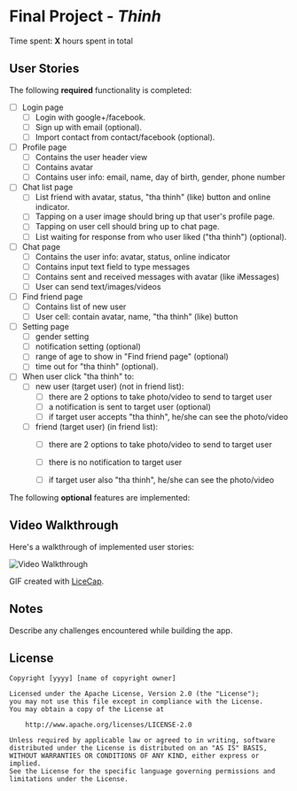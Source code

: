 # Final Project - *Thinh*

Time spent: **X** hours spent in total

## User Stories

The following **required** functionality is completed:

- [ ] Login page
   - [ ] Login with google+/facebook.
   - [ ] Sign up with email (optional).
   - [ ] Import contact from contact/facebook (optional).
- [ ] Profile page
   - [ ] Contains the user header view
   - [ ] Contains avatar
   - [ ] Contains user info: email, name, day of birth, gender, phone number
- [ ] Chat list page
   - [ ] List friend with avatar, status, "tha thinh" (like) button and online indicator.
   - [ ] Tapping on a user image should bring up that user's profile page.
   - [ ] Tapping on user cell should bring up to chat page.
   - [ ] List waiting for response from who user liked ("tha thinh") (optional).
- [ ] Chat page
   - [ ] Contains the user info: avatar, status, online indicator
   - [ ] Contains input text field to type messages
   - [ ] Contains sent and received messages with avatar (like iMessages)
   - [ ] User can send text/images/videos
- [ ] Find friend page
   - [ ] Contains list of new user
   - [ ] User cell: contain avatar, name, "tha thinh" (like) button
- [ ] Setting page
   - [ ] gender setting
   - [ ] notification setting (optional)
   - [ ] range of age to show in "Find friend page" (optional)
   - [ ] time out for "tha thinh" (optional).
- [ ] When user click "tha thinh" to:
   - [ ] new user (target user) (not in friend list): 
      - [ ] there are 2 options to take photo/video to send to target user
      - [ ] a notification is sent to target user (optional)
      - [ ] if target user accepts "tha thinh", he/she can see the photo/video
   - [ ] friend (target user) (in friend list): 
      - [ ] there are 2 options to take photo/video to send to target user
      - [ ] there is no notification to target user
      - [ ] if target user also "tha thinh", he/she can see the photo/video
   

The following **optional** features are implemented:





## Video Walkthrough

Here's a walkthrough of implemented user stories:

<img src='http://i.imgur.com/link/to/your/gif/file.gif' title='Video Walkthrough' width='' alt='Video Walkthrough' />

GIF created with [LiceCap](http://www.cockos.com/licecap/).

## Notes

Describe any challenges encountered while building the app.

## License

    Copyright [yyyy] [name of copyright owner]

    Licensed under the Apache License, Version 2.0 (the "License");
    you may not use this file except in compliance with the License.
    You may obtain a copy of the License at

        http://www.apache.org/licenses/LICENSE-2.0

    Unless required by applicable law or agreed to in writing, software
    distributed under the License is distributed on an "AS IS" BASIS,
    WITHOUT WARRANTIES OR CONDITIONS OF ANY KIND, either express or implied.
    See the License for the specific language governing permissions and
    limitations under the License.
